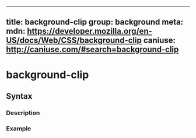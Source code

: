 
  ---
  title: background-clip
  group: background
  meta:
    mdn: https://developer.mozilla.org/en-US/docs/Web/CSS/background-clip
    caniuse: http://caniuse.com/#search=background-clip
  ---

  # background-clip
  <!--- Introduction for background-clip, keep it brief and set the overall context -->

  ## Syntax
  <!--- Introduce the various syntax for background-clip -->

  ### Description
  <!--- For each major section of syntax, provide a description explaining its usage further -->

  ### Example
  <!--- Provide code examples for the syntax block you're currently describing -->